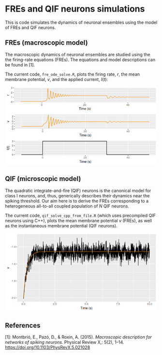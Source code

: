 # FREs and QIF neurons simulations
This is code simulates the dynamics of neuronal ensembles using the model of FREs and QIF neurons.

## FREs (macroscopic model)
The macroscopic dynamics of neuronal ensembles are studied using the the firing-rate equations (FREs). The equations and model descriptions can be found in [1].

The current code, `fre_ode_solve.R`, plots the firing rate, $r$, the mean membrane potential, $v$, and the applied current, $I(t)$:

![image](images/git-fre-plot.png)

## QIF (microscopic model)
The quadratic integrate-and-fire (QIF) neurons is the canonical model for class I neurons, and, thus, generically describes
their dynamics near the spiking threshold. Our aim here is to derive the FREs corresponding to a heterogeneous all-to-all coupled population of $N$ QIF neurons.

The current code, `qif_solve_cpp_from_file.R` (which uses precompiled QIF neurons using C++), plots the mean membrane potential $v$ (FREs), as well as the instantaneous membrane potential (QIF neurons).

![image](images/git-qif-plot.png)

## References

[1]: Montbrió, E., Pazó, D., & Roxin, A. (2015). *Macroscopic description for networks of spiking neurons*. Physical Review X,: 5(2), 1–14. https://doi.org/10.1103/PhysRevX.5.021028
